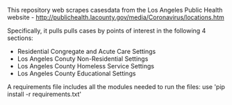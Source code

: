 This repository web scrapes casesdata  from the Los Angeles Public Health website - http://publichealth.lacounty.gov/media/Coronavirus/locations.htm

Specifically, it pulls pulls cases by points of interest in the following 4 sections:
* Residential Congregate and Acute Care Settings
* Los Angeles Conuty Non-Residential Settings
* Los Angeles County Homeless Service Settings
* Los Angeles County Educational Settings

A requirements file includes all the modules needed to run the files: use 'pip install -r requirements.txt'
